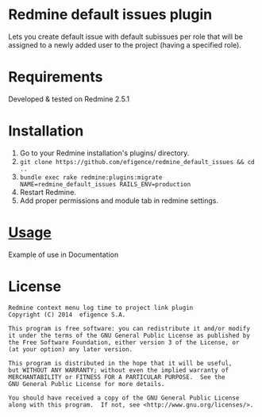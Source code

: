 # Redmine default issues plugin

Lets you create default issue with default subissues per role that will be assigned to a newly added user to the project (having a specified role).

# Requirements

Developed & tested on Redmine 2.5.1

# Installation

1. Go to your Redmine installation's plugins/ directory.
2. `git clone https://github.com/efigence/redmine_default_issues && cd ..`
3. `bundle exec rake redmine:plugins:migrate NAME=redmine_default_issues RAILS_ENV=production`
4. Restart Redmine.
5. Add proper permissions and module tab in redmine settings.

# [Usage](https://github.com/efigence/redmine_default_issues/edit/master/Documentation.md)
Example of use in Documentation
# License

    Redmine context menu log time to project link plugin
    Copyright (C) 2014  efigence S.A.

    This program is free software: you can redistribute it and/or modify
    it under the terms of the GNU General Public License as published by
    the Free Software Foundation, either version 3 of the License, or
    (at your option) any later version.

    This program is distributed in the hope that it will be useful,
    but WITHOUT ANY WARRANTY; without even the implied warranty of
    MERCHANTABILITY or FITNESS FOR A PARTICULAR PURPOSE.  See the
    GNU General Public License for more details.

    You should have received a copy of the GNU General Public License
    along with this program.  If not, see <http://www.gnu.org/licenses/>.
